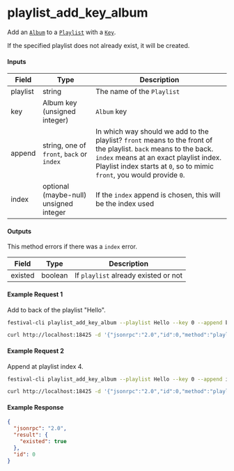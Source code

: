 # playlist_add_key_album
Add an [`Album`](../../common-objects/album.md) to a [`Playlist`](playlist.md) with a [`Key`](../../common-objects/key.md).

If the specified playlist does not already exist, it will be created.

#### Inputs
| Field    | Type                                        | Description |
|----------|---------------------------------------------|-------------|
| playlist | string                                      | The name of the `Playlist`
| key      | Album key (unsigned integer)                | `Album` key
| append   | string, one of `front`, `back` or `index`   | In which way should we add to the playlist? `front` means to the front of the playlist. `back` means to the back. `index` means at an exact playlist index. Playlist index starts at `0`, so to mimic `front`, you would provide `0`.
| index    | optional (maybe-null) unsigned integer      | If the `index` append is chosen, this will be the index used


#### Outputs
This method errors if there was a `index` error.

| Field   | Type    | Description |
|---------|---------|-------------|
| existed | boolean | If `playlist` already existed or not

#### Example Request 1
Add to back of the playlist "Hello".
```bash
festival-cli playlist_add_key_album --playlist Hello --key 0 --append back
```
```bash
curl http://localhost:18425 -d '{"jsonrpc":"2.0","id":0,"method":"playlist_add_key_album","params":{"playlist":"Hello","key":0,"append":"back"}}'
```

#### Example Request 2
Append at playlist index 4.
```bash
festival-cli playlist_add_key_album --playlist Hello --key 0 --append index --index 4
```
```bash
curl http://localhost:18425 -d '{"jsonrpc":"2.0","id":0,"method":"playlist_add_key_album","params":{"playlist":"Hello","key":0,"append":"index","index":4}}'
```

#### Example Response
```json
{
  "jsonrpc": "2.0",
  "result": {
    "existed": true
  },
  "id": 0
}
```
